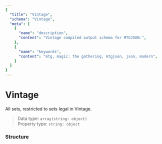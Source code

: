 ```yaml
---
{
  "title": "Vintage",
  "schema": "Vintage",
  "meta": [
    {
      "name": "description",
      "content": "Vintage compiled output schema for MTGJSON.",
    },
    {
      "name": "keywords",
      "content": "mtg, magic: the gathering, mtgjson, json, modern",
    }
  ]
}
---
```


# Vintage

All sets, restricted to sets legal in Vintage.

> Data type: `array(string: object)`  
> Property type: `string: object`  

### Structure

<GenerateTable/>